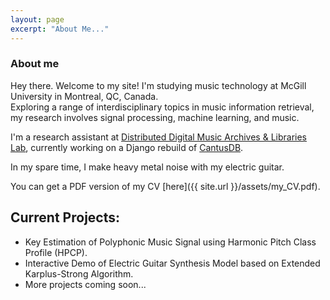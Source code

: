 ```yaml
---
layout: page
excerpt: "About Me..."
---
```

### About me

Hey there. Welcome to my site! 
I'm studying music technology at McGill University in Montreal, QC, Canada. \
Exploring a range of interdisciplinary topics in music information retrieval, my research involves signal processing, machine learning, and music. 

I'm a research assistant at [Distributed Digital Music Archives & Libraries Lab](https://ddmal.music.mcgill.ca/), currently working on a Django rebuild of [CantusDB](http://cantus.uwaterloo.ca/). 

In my spare time, I make heavy metal noise with my electric guitar. 

You can get a PDF version of my CV [here]({{ site.url }}/assets/my_CV.pdf).

## Current Projects:

- Key Estimation of Polyphonic Music Signal using Harmonic Pitch Class Profile (HPCP). 
- Interactive Demo of Electric Guitar Synthesis Model based on Extended Karplus-Strong Algorithm. 
- More projects coming soon...
